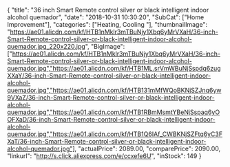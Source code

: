 {
	"title": "36 inch Smart Remote control silver or black  intelligent  indoor  alcohol quemador",
	"date": "2018-10-31 10:30:20",
	"SubCat": ["Home Improvement"],
	"categories": ["Heating, Cooling "],
	"thumbnailImage": "https://ae01.alicdn.com/kf/HTB1nMklr3mTBuNjy1Xbq6yMrVXaH/36-inch-Smart-Remote-control-silver-or-black-intelligent-indoor-alcohol-quemador.jpg_220x220.jpg",
	"BigImage": ["https://ae01.alicdn.com/kf/HTB1nMklr3mTBuNjy1Xbq6yMrVXaH/36-inch-Smart-Remote-control-silver-or-black-intelligent-indoor-alcohol-quemador.jpg","https://ae01.alicdn.com/kf/HTB1ML.srVmWBuNjSspdq6zugXXaY/36-inch-Smart-Remote-control-silver-or-black-intelligent-indoor-alcohol-quemador.jpg","https://ae01.alicdn.com/kf/HTB131mMfWQoBKNjSZJnq6yw9VXaZ/36-inch-Smart-Remote-control-silver-or-black-intelligent-indoor-alcohol-quemador.jpg","https://ae01.alicdn.com/kf/HTB1RBmMsmtYBeNjSspaq6yOOFXaD/36-inch-Smart-Remote-control-silver-or-black-intelligent-indoor-alcohol-quemador.jpg","https://ae01.alicdn.com/kf/HTB1Q6IAf_CWBKNjSZFtq6yC3FXaT/36-inch-Smart-Remote-control-silver-or-black-intelligent-indoor-alcohol-quemador.jpg"],
	"actualPrice": 2089.00,
	"comparePrice": 2090.00,
	"linkurl": "http://s.click.aliexpress.com/e/ccxefe6U",
	"inStock": 149
}
